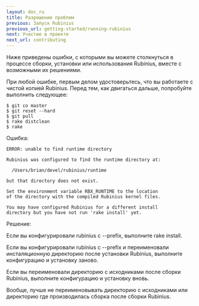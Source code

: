 ```yaml
---
layout: doc_ru
title: Разрешение проблем
previous: Запуск Rubinius
previous_url: getting-started/running-rubinius
next: Участие в проекте
next_url: contributing
---
```


Ниже приведены ошибки, с которыми вы можете столкнуться в процессе сборки,
установки или использования Rubinius, вместе с возможными их решениями.

При любой ошибке, первым делом удостоверьтесь, что вы работаете с чистой
копией Rubinius. Перед тем, как двигаться дальше, попробуйте выполнить
следующее:

    $ git co master
    $ git reset --hard
    $ git pull
    $ rake distclean
    $ rake


Ошибка:

    ERROR: unable to find runtime directory

    Rubinius was configured to find the runtime directory at:

      /Users/brian/devel/rubinius/runtime

    but that directory does not exist.

    Set the environment variable RBX_RUNTIME to the location
    of the directory with the compiled Rubinius kernel files.

    You may have configured Rubinius for a different install
    directory but you have not run 'rake install' yet.

Решение:

  Если вы конфигурировали rubinius с --prefix, выполните rake install.

  Если вы конфигурировали rubinius с --prefix и переименовали инсталяционную
  директорию после установки Rubinius, выполните конфигурацию и установку
  заново.

  Если вы переименовали директорию c исходниками после сборки Rubinius,
  выполните конфигурацию и установку вновь.

  Вообще, лучше не переименовывать директорию с исходниками или директорию 
  где производилась сборка после сборки Rubinius.
